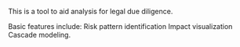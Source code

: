This is a tool to aid analysis for legal due diligence.

Basic features include:
  Risk pattern identification 
  Impact visualization
  Cascade modeling.
